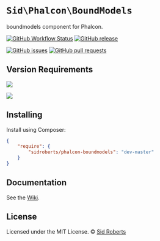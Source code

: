 # `Sid\Phalcon\BoundModels`

boundmodels component for Phalcon.

[![GitHub Workflow Status](https://img.shields.io/github/actions/workflow/status/SidRoberts/phalcon-boundmodels/tests.yml?style=for-the-badge)](https://github.com/SidRoberts/phalcon-boundmodels/actions)
[![GitHub release](https://img.shields.io/github/release/SidRoberts/phalcon-boundmodels.svg?style=for-the-badge)]()

[![GitHub issues](https://img.shields.io/github/issues-raw/SidRoberts/phalcon-boundmodels.svg?style=for-the-badge)](https://github.com/SidRoberts/phalcon-boundmodels/issues)
[![GitHub pull requests](https://img.shields.io/github/issues-pr-raw/SidRoberts/phalcon-boundmodels.svg?style=for-the-badge)](https://github.com/SidRoberts/phalcon-boundmodels/pulls)



## Version Requirements

[![](https://img.shields.io/badge/Phalcon-%3E%3D%205.0.0-76C39B?style=for-the-badge)]()

[![](https://img.shields.io/badge/PHP-%3E%3D%208.0.0-777BB3?style=for-the-badge)]()



## Installing

Install using Composer:

```json
{
    "require": {
        "sidroberts/phalcon-boundmodels": "dev-master"
    }
}
```



## Documentation

See the [Wiki](https://github.com/SidRoberts/phalcon-boundmodels/wiki).



## License

Licensed under the MIT License.
© [Sid Roberts](https://github.com/SidRoberts)
